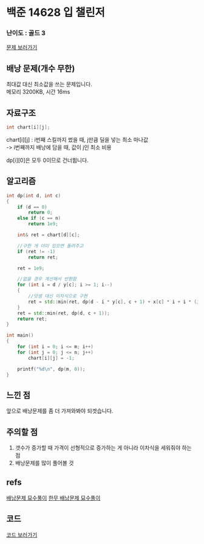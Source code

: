 # 백준 14628 입 챌린저
 
### 난이도 : 골드 3
[문제 보러가기](https://www.acmicpc.net/problem/14628)
  
## 배낭 문제(개수 무한)
최대값 대신 최소값을 쓰는 문제입니다.  
메모리 	3200KB, 시간 16ms
  
  
## 자료구조

```c++
int chart[i][j];
```

chart[i][j] : i번째 스킬까지 썼을 때, j만큼 딜을 넣는 최소 마나값  
-> i번째까지 배낭에 담을 때, 값이 j인 최소 비용

dp[i][0]은 모두 0이므로 건너뜁니다.

## 알고리즘
```c++
int dp(int d, int c)
{
	if (d == 0)
		return 0;
	else if (c == n)
		return 1e9;

	int& ret = chart[d][c];

    //구한 게 이미 있으면 돌려주고
	if (ret != -1)
		return ret;

	ret = 1e9;

    //없을 경우 계산해서 반환함
	for (int i = d / y[c]; i >= 1; i--) 
	{
        //덧셈 대신 이차식으로 구현
		ret = std::min(ret, dp(d - i * y[c], c + 1) + x[c] * i + i * (i - 1) / 2 * k);
	}
	ret = std::min(ret, dp(d, c + 1));
	return ret;
}
```

```c++
int main()
{
    for (int i = 0; i <= m; i++)
    for (int j = 0; j <= n; j++)
        chart[i][j] = -1;

	printf("%d\n", dp(m, 0));
}
```

## 느낀 점
앞으로 배낭문제를 좀 더 가져와봐야 되겟습니다.

## 주의할 점
1. 갯수가 증가할 때 가격이 선형적으로 증가하는 게 아니라 이차식을 세워줘야 하는 점
2. 배낭문제를 많이 풀어볼 것

## refs
[배낭문제 묘수풀이](https://flower0.tistory.com/95)
[한무 배낭문제 묘수풀이](https://godls036.tistory.com/7)

## 코드
[코드 보러가기](./boj14628.cpp)